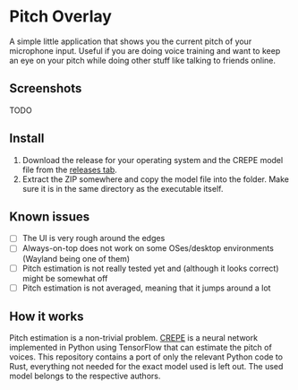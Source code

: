 # Pitch Overlay
A simple little application that shows you the current pitch of your microphone input.
Useful if you are doing voice training and want to keep an eye on your pitch while doing other stuff like talking to friends online.

## Screenshots
TODO

## Install
1. Download the release for your operating system and the CREPE model file from the [releases tab](TODO).
2. Extract the ZIP somewhere and copy the model file into the folder. Make sure it is in the same directory as the executable itself.

## Known issues
- [ ] The UI is very rough around the edges
- [ ] Always-on-top does not work on some OSes/desktop environments (Wayland being one of them)
- [ ] Pitch estimation is not really tested yet and (although it looks correct) might be somewhat off
- [ ] Pitch estimation is not averaged, meaning that it jumps around a lot 

## How it works
Pitch estimation is a non-trivial problem.
[CREPE](https://github.com/marl/crepe) is a neural network implemented in Python using TensorFlow that can estimate the pitch of voices.
This repository contains a port of only the relevant Python code to Rust, everything not needed for the exact model used is left out.
The used model belongs to the respective authors.